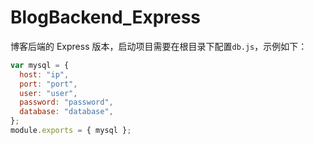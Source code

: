 # BlogBackend_Express

博客后端的 Express 版本，启动项目需要在根目录下配置`db.js`，示例如下：

```js
var mysql = {
  host: "ip",
  port: "port",
  user: "user",
  password: "password",
  database: "database",
};
module.exports = { mysql };
```
